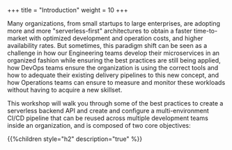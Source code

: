 +++
title = "Introduction"
weight = 10
+++

Many organizations, from small startups to large enterprises, are adopting more and more "serverless-first" architectures to obtain a faster time-to-market with optimized development and operation costs, and higher availability rates. But sometimes, this paradigm shift can be seen as a challenge in how our Engineering teams develop their microservices in an organized fashion while ensuring the best practices are still being applied, how DevOps teams ensure the organization is using the correct tools and how to adequate their existing delivery pipelines to this new concept, and how Operations teams can ensure to measure and monitor these workloads without having to acquire a new skillset.

This workshop will walk you through some of the best practices to create a serverless backend API and create and configure a multi-environment CI/CD pipeline that can be reused across multiple development teams inside an organization, and is composed of two core objectives:

{{%children style="h2" description="true" %}}